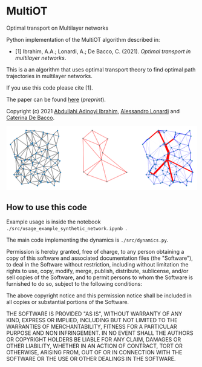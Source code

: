 # MultiOT
Optimal transport on Multilayer networks

Python implementation of the MultiOT algorithm described in:

- [1] Ibrahim, A.A.; Lonardi, A.; De Bacco, C. (2021). *Optimal transport in multilayer networks*.  

This is a an algorithm that uses optimal transport theory to find optimal path trajectories in multilayer networks. 

If you use this code please cite [1].   

The paper can be found [here](https://arxiv.org/abs/) (_preprint_).  

Copyright (c) 2021 [Abdullahi Adinoyi Ibrahim](https://github.com/aadinoyiibrahim), [Alessandro Lonardi](https://github.com/aleable) and [Caterina De Bacco](http://cdebacco.com).

<p align="center">
<img src ="./images/example.png"><br>
</p>

## How to use this code
Example usage is inside the notebook `./src/usage_example_synthetic_network.ipynb `.  

The main code implementing the dynamics is `./src/dynamics.py`.


Permission is hereby granted, free of charge, to any person obtaining a copy of this software and associated documentation files (the "Software"), to deal in the Software without restriction, including without limitation the rights to use, copy, modify, merge, publish, distribute, sublicense, and/or sell copies of the Software, and to permit persons to whom the Software is furnished to do so, subject to the following conditions:

The above copyright notice and this permission notice shall be included in all copies or substantial portions of the Software.

THE SOFTWARE IS PROVIDED "AS IS", WITHOUT WARRANTY OF ANY KIND, EXPRESS OR IMPLIED, INCLUDING BUT NOT LIMITED TO THE WARRANTIES OF MERCHANTABILITY, FITNESS FOR A PARTICULAR PURPOSE AND NON INFRINGEMENT. IN NO EVENT SHALL THE AUTHORS OR COPYRIGHT HOLDERS BE LIABLE FOR ANY CLAIM, DAMAGES OR OTHER LIABILITY, WHETHER IN AN ACTION OF CONTRACT, TORT OR OTHERWISE, ARISING FROM, OUT OF OR IN CONNECTION WITH THE SOFTWARE OR THE USE OR OTHER DEALINGS IN THE SOFTWARE.

